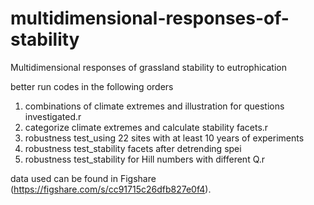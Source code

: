 # multidimensional-responses-of-stability
Multidimensional responses of grassland stability to eutrophication 

better run codes in the following orders 
1. combinations of climate extremes and illustration for questions investigated.r
2. categorize climate extremes and calculate stability facets.r
3. robustness test_using 22 sites with at least 10 years of experiments
4. robustness test_stability facets after detrending spei
5. robustness test_stability for Hill numbers with different Q.r
   
data used can be found in Figshare (https://figshare.com/s/cc91715c26dfb827e0f4). 
